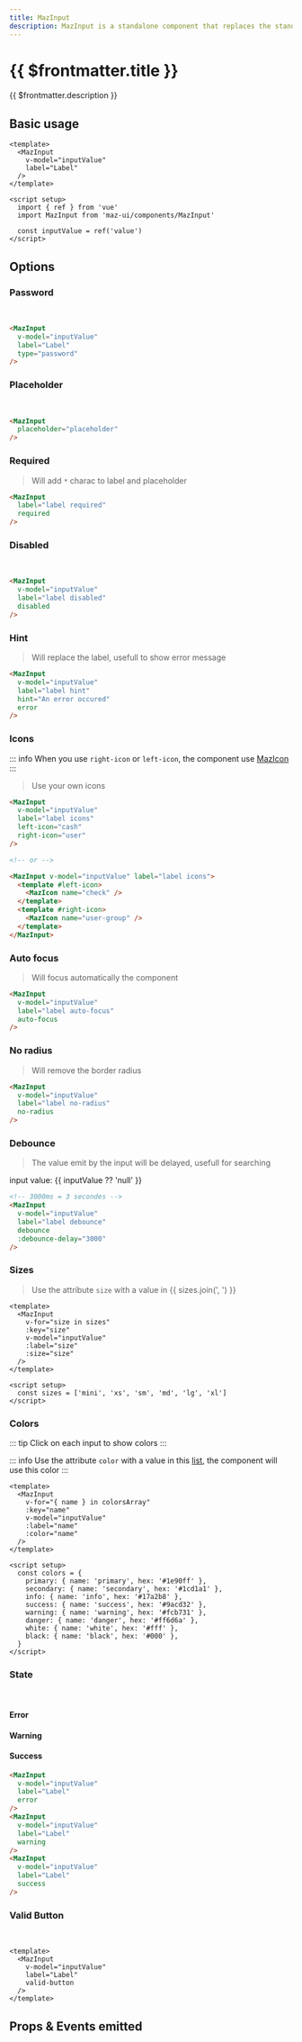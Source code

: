 ```yaml
---
title: MazInput
description: MazInput is a standalone component that replaces the standard html input text with a beautiful design system. Many options like colors, sizes, disabled, loading, error, warning, valid states, error messages and icons are included.
---
```


# {{ $frontmatter.title }}

{{ $frontmatter.description }}

<!--@include: ./../.vitepress/mixins/getting-started.md-->

## Basic usage

<MazInput v-model="inputValue" label="Label" name="firstname" />

```vue
<template>
  <MazInput
    v-model="inputValue"
    label="Label"
  />
</template>

<script setup>
  import { ref } from 'vue'
  import MazInput from 'maz-ui/components/MazInput'

  const inputValue = ref('value')
</script>
```

## Options

### Password

<br />

<MazInput v-model="inputValue" label="Label" type="password" name="password" />

```html
<MazInput
  v-model="inputValue"
  label="Label"
  type="password"
/>
```

### Placeholder

<br />

<MazInput placeholder="placeholder" />

```html
<MazInput
  placeholder="placeholder"
/>
```

### Required

> Will add `*` charac to label and placeholder

<MazInput
  label="label required"
  required
/>

```html
<MazInput
  label="label required"
  required
/>
```

### Disabled

<br />

<MazInput
  v-model="inputValue"
  label="label disabled"
  disabled
/>

```html
<MazInput
  v-model="inputValue"
  label="label disabled"
  disabled
/>
```

### Hint

> Will replace the label, usefull to show error message

<MazInput
  v-model="inputValue"
  label="label hint"
  hint="An error occured"
  error
/>

```html
<MazInput
  v-model="inputValue"
  label="label hint"
  hint="An error occured"
  error
/>
```

### Icons

::: info
When you use `right-icon` or `left-icon`, the component use [MazIcon](./maz-icon.md)
:::

<MazInput
  v-model="inputValue"
  label="label icons"
  left-icon="cash"
  right-icon="user"
  />

> Use your own icons

<MazInput v-model="inputValue" label="label icons">
  <template #left-icon>
    <MazIcon name="check" />
  </template>
  <template #right-icon>
    <MazIcon name="user-group" />
  </template>
</MazInput>

```html
<MazInput
  v-model="inputValue"
  label="label icons"
  left-icon="cash"
  right-icon="user"
/>

<!-- or -->

<MazInput v-model="inputValue" label="label icons">
  <template #left-icon>
    <MazIcon name="check" />
  </template>
  <template #right-icon>
    <MazIcon name="user-group" />
  </template>
</MazInput>
```

### Auto focus

> Will focus automatically the component

<MazInput
  v-model="inputValue"
  label="label auto-focus"
/>

```html
<MazInput
  v-model="inputValue"
  label="label auto-focus"
  auto-focus
/>
```

### No radius

> Will remove the border radius

<MazInput
  v-model="inputValue"
  label="label no-radius"
  no-radius
/>

```html
<MazInput
  v-model="inputValue"
  label="label no-radius"
  no-radius
/>
```

### Debounce

> The value emit by the input will be delayed, usefull for searching

<MazInput v-model="inputValue" label="label debounce" debounce :debounce-delay="3000" />

input value: {{ inputValue ?? 'null' }}

```html
<!-- 3000ms = 3 secondes -->
<MazInput
  v-model="inputValue"
  label="label debounce"
  debounce
  :debounce-delay="3000"
/>
```

### Sizes

> Use the attribute `size` with a value in {{ sizes.join(', ') }}

<div class="flex flex-col gap-05">
  <MazInput
    v-for="size in sizes"
    :key="size"
    v-model="inputValue"
    :label="['mini', 'xs'].includes(size) ? undefined : size"
    :placeholder="['mini', 'xs'].includes(size) ? size : undefined"
    :size="size"
  />
</div>

```vue
<template>
  <MazInput
    v-for="size in sizes"
    :key="size"
    v-model="inputValue"
    :label="size"
    :size="size"
  />
</template>

<script setup>
  const sizes = ['mini', 'xs', 'sm', 'md', 'lg', 'xl']
</script>
```

### Colors

::: tip
Click on each input to show colors
:::

::: info
Use the attribute `color` with a value in this [list](./../guide/colors.md), the component will use this color
:::

<div class="flex flex-col gap-05">
  <MazInput
    v-for="{ name } in colorsArray"
    :key="name"
    v-model="inputValue"
    :label="name"
    :color="name"
  />
</div>

```vue
<template>
  <MazInput
    v-for="{ name } in colorsArray"
    :key="name"
    v-model="inputValue"
    :label="name"
    :color="name"
  />
</template>

<script setup>
  const colors = {
    primary: { name: 'primary', hex: '#1e90ff' },
    secondary: { name: 'secondary', hex: '#1cd1a1' },
    info: { name: 'info', hex: '#17a2b8' },
    success: { name: 'success', hex: '#9acd32' },
    warning: { name: 'warning', hex: '#fcb731' },
    danger: { name: 'danger', hex: '#ff6d6a' },
    white: { name: 'white', hex: '#fff' },
    black: { name: 'black', hex: '#000' },
  }
</script>
```

### State

<br />

#### Error

<MazInput v-model="inputValue" label="Label" error />

#### Warning

<MazInput v-model="inputValue" label="Label" warning />

#### Success

<MazInput v-model="inputValue" label="Label" success />

```html
<MazInput
  v-model="inputValue"
  label="Label"
  error
/>
<MazInput
  v-model="inputValue"
  label="Label"
  warning
/>
<MazInput
  v-model="inputValue"
  label="Label"
  success
/>
```

### Valid Button

<br />

<MazInput v-model="inputValue" label="Label" valid-button />

```vue
<template>
  <MazInput
    v-model="inputValue"
    label="Label"
    valid-button
  />
</template>
```

## Props & Events emitted

<ComponentPropDoc component="MazInput" />

<script setup>
  import { ref, computed } from 'vue'
  const inputValue = ref('value')

  const colors = {
    primary: { name: 'primary', hex: '#1e90ff' },
    secondary: { name: 'secondary', hex: '#1cd1a1' },
    info: { name: 'info', hex: '#17a2b8' },
    success: { name: 'success', hex: '#9acd32' },
    warning: { name: 'warning', hex: '#fcb731' },
    danger: { name: 'danger', hex: '#ff6d6a' },
    white: { name: 'white', hex: '#fff' },
    black: { name: 'black', hex: '#000' },
  }

  const sizes = ['mini', 'xs', 'sm', 'md', 'lg', 'xl']

  const colorsArray = computed(() => Object.values(colors))
</script>
